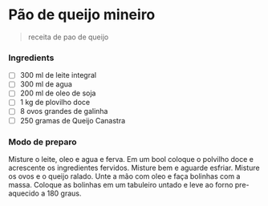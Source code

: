 # Pão de queijo mineiro

> receita de pao de queijo 

### Ingredients

- [ ] 300 ml de leite integral
- [ ] 300 ml de agua
- [ ] 200 ml de oleo de soja
- [ ] 1 kg de plovilho doce 
- [ ] 8 ovos grandes de galinha
- [ ] 250 gramas de Queijo Canastra

### Modo de preparo

Misture o leite, oleo e agua e ferva. Em um bool coloque o polvilho doce e acrescente os ingredientes fervidos. Misture bem e aguarde esfriar. Misture os ovos e o queijo ralado. 
Unte a mão com oleo e faça bolinhas com a massa. Coloque as bolinhas em um tabuleiro untado e leve ao forno pre-aquecido a 180 graus.
